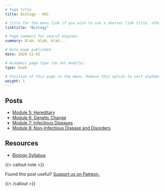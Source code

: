 ```yaml
---
# Page title
title: Biology - HSC

# Title for the menu link if you wish to use a shorter link title, otherwise remove this option.
linktitle: "Biology"

# Page summary for search engines.
summary: Blah, blah, blah...

# Date page published
date: 2020-12-02

# Academic page type (do not modify).
type: book

# Position of this page in the menu. Remove this option to sort alphabetically.
weight: 1
---
```


## Posts

- [Module 5: Hereditary](module-5/)
- [Module 6: Genetic Change](module-6/)
- [Module 7: Infectious Diseases](module-7/)
- [Module 8: Non-Infectious Disease and Disorders](module-8/)

## Resources

- [Biology Syllabus](/nesa/657d2611-c201-49ce-a18e-ef0f786a5de0/biology-stage-6-syllabus-2017.pdf?MOD=AJPERES&CVID=)

{{< callout note >}}

Found this post useful? [Support us on Patreon.](https://patreon.com/schoolnotes)

{{< /callout >}}